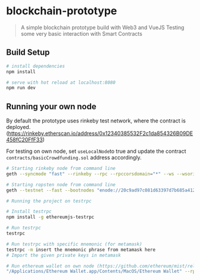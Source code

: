 # blockchain-prototype

> A simple blockchain prototype build with Web3 and VueJS
> Testing some very basic interaction with Smart Contracts

## Build Setup

``` bash
# install dependencies
npm install

# serve with hot reload at localhost:8080
npm run dev
```

## Running your own node

By default the prototype uses rinkeby test network, where the contract is deployed. (https://rinkeby.etherscan.io/address/0x12340385532F2c1da854326B09DE458fC20FfF33)

For testing on own node, set `useLocalNode`to true and update the contract `contracts/basicCrowdfunding.sol` address accordingly.

``` bash
# Starting rinkeby node from command line
geth --syncmode "fast" --rinkeby --rpc --rpccorsdomain="*" --ws --wsorigins="*" console  --rpcapi="db,eth,net,web3,personal,web3"

# Starting ropsten node from command line
geth --testnet --fast --bootnodes "enode://20c9ad97c081d63397d7b685a412227a40e23c8bdc6688c6f37e97cfbc22d2b4d1db1510d8f61e6a8866ad7f0e17c02b14182d37ea7c3c8b9c2683aeb6b733a1@52.169.14.227:30303,enode://6ce05930c72abc632c58e2e4324f7c7ea478cec0ed4fa2528982cf34483094e9cbc9216e7aa349691242576d552a2a56aaeae426c5303ded677ce455ba1acd9d@13.84.180.240:30303" --rpc --rpccorsdomain="*" --ws --wsorigins="*" --rpcapi="db,eth,net,web3,personal,web3"

# Running the project on testrpc

# Install testrpc
npm install -g ethereumjs-testrpc

# Run testrpc
testrpc

# Run testrpc with specific mnemonic (for metamask)
testrpc -m insert the mnemonic phrase from metamask here
# Import the given private keys in metamask

# Run ethereum wallet on own node (https://github.com/ethereum/mist/releases)
"/Applications/Ethereum Wallet.app/Contents/MacOS/Ethereum Wallet" --rpc http://localhost:8545
```